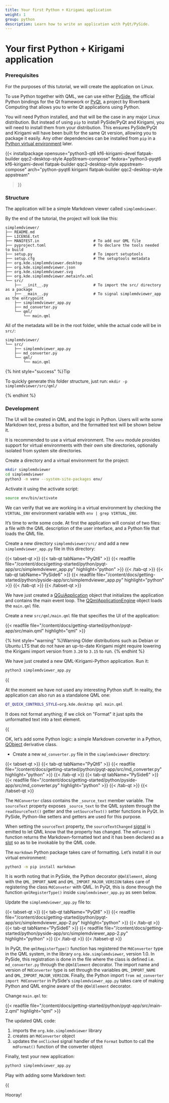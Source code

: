 ```yaml
---
title: Your first Python + Kirigami application
weight: 1
group: python
description: Learn how to write an application with PyQt/PySide.
---
```


# Your first Python + Kirigami application

### Prerequisites

For the purposes of this tutorial, we will create the application on Linux.

To use Python together with QML, we can use either [PySide](https://doc.qt.io/qtforpython-6/), the official Python bindings for the Qt framework or [PyQt](https://riverbankcomputing.com/software/pyqt/intro), a project by Riverbank Computing that allows you to write Qt applications using Python.

You will need Python installed, and that will be the case in any major Linux distribution. But instead of using `pip` to install PySide/PyQt and Kirigami, you will need to install them from your distribution. This ensures PySide/PyQt and Kirigami will have been built for the same Qt version, allowing you to package it easily. Any other dependencies can be installed from `pip` in a [Python virtual environment](https://docs.python.org/3/library/venv.html) later.

\{{< installpackage opensuse="python3-qt6 kf6-kirigami-devel flatpak-builder qqc2-desktop-style AppStream-compose" fedora="python3-pyqt6 kf6-kirigami-devel flatpak-builder qqc2-desktop-style appstream-compose" arch="python-pyqt6 kirigami flatpak-builder qqc2-desktop-style appstream"

> \}}

### Structure

The application will be a simple Markdown viewer called `simplemdviewer`.

By the end of the tutorial, the project will look like this:

```
simplemdviewer/
├── README.md
├── LICENSE.txt
├── MANIFEST.in                        # To add our QML file
├── pyproject.toml                     # To declare the tools needed to build
├── setup.py                           # To import setuptools
├── setup.cfg                          # The setuptools metadata
├── org.kde.simplemdviewer.desktop
├── org.kde.simplemdviewer.json
├── org.kde.simplemdviewer.svg
├── org.kde.simplemdviewer.metainfo.xml
└── src/
    ├── __init__.py                    # To import the src/ directory as a package
    ├── __main__.py                    # To signal simplemdviewer_app as the entrypoint
    ├── simplemdviewer_app.py
    ├── md_converter.py
    └── qml/
        └── main.qml
```

All of the metadata will be in the root folder, while the actual code will be in `src/`:

```
simplemdviewer/
└── src/
    ├── simplemdviewer_app.py
    ├── md_converter.py
    └── qml/
        └── main.qml
```

{% hint style="success" %}Tip

To quickly generate this folder structure, just run: `mkdir -p simplemdviewer/src/qml/`

{% endhint %}

### Development

The UI will be created in QML and the logic in Python. Users will write some Markdown text, press a button, and the formatted text will be shown below it.

It is recommended to use a virtual environment. The `venv` module provides support for virtual environments with their own site directories, optionally isolated from system site directories.

Create a directory and a virtual environment for the project:

```bash
mkdir simplemdviewer
cd simplemdviewer
python3 -m venv --system-site-packages env/
```

Activate it using the activate script:

```bash
source env/bin/activate
```

We can verify that we are working in a virtual environment by checking the `VIRTUAL_ENV` environment variable with `env | grep VIRTUAL_ENV`.

It’s time to write some code. At first the application will consist of two files: a file with the QML description of the user interface, and a Python file that loads the QML file.

Create a new directory `simplemdviewer/src/` and add a new `simplemdviewer_app.py` file in this directory:

\{{< tabset-qt >\}} \{{< tab-qt tabName="PyQt6" >\}} \{{< readfile file="/content/docs/getting-started/python/pyqt-app/src/simplemdviewer\_app.py" highlight="python" >\}} \{{< /tab-qt >\}} \{{< tab-qt tabName="PySide6" >\}} \{{< readfile file="/content/docs/getting-started/python/pyside-app/src/simplemdviewer\_app.py" highlight="python" >\}} \{{< /tab-qt >\}} \{{< /tabset-qt >\}}

We have just created a [QGuiApplication](https://doc.qt.io/qtforpython-6/PySide6/QtGui/QGuiApplication.html#PySide6.QtGui.QGuiApplication) object that initializes the application and contains the main event loop. The [QQmlApplicationEngine](https://doc.qt.io/qtforpython-6/PySide6/QtQml/QQmlApplicationEngine.html#PySide6.QtQml.QQmlApplicationEngine) object loads the `main.qml` file.

Create a new `src/qml/main.qml` file that specifies the UI of the application:

\{{< readfile file="/content/docs/getting-started/python/pyqt-app/src/main.qml" highlight="qml" >\}}

{% hint style="warning" %}Warning
Older distributions such as Debian or Ubuntu LTS that do not have an up-to-date Kirigami might require lowering the Kirigami import version from `3.20` to `3.15` to run. {% endhint %}

We have just created a new QML-Kirigami-Python application. Run it:

```bash
python3 simplemdviewer_app.py
```

\{{

At the moment we have not used any interesting Python stuff. In reality, the application can also run as a standalone QML one:

```bash
QT_QUICK_CONTROLS_STYLE=org.kde.desktop qml main.qml
```

It does not format anything; if we click on "Format" it just spits the unformatted text into a text element.

\{{

OK, let’s add some Python logic: a simple Markdown converter in a Python, [QObject](https://doc.qt.io/qtforpython-6/PySide6/QtCore/QObject.html) derivative class.

* Create a new `md_converter.py` file in the `simplemdviewer` directory:

\{{< tabset-qt >\}} \{{< tab-qt tabName="PyQt6" >\}} \{{< readfile file="/content/docs/getting-started/python/pyqt-app/src/md\_converter.py" highlight="python" >\}} \{{< /tab-qt >\}} \{{< tab-qt tabName="PySide6" >\}} \{{< readfile file="/content/docs/getting-started/python/pyside-app/src/md\_converter.py" highlight="python" >\}} \{{< /tab-qt >\}} \{{< /tabset-qt >\}}

The `MdConverter` class contains the `_source_text` member variable. The `sourceText` property exposes `_source_text` to the QML system through the `readSourceText()` getter and the `setSourceText()` setter functions in PyQt. In PySide, Python-like setters and getters are used for this purpose.

When setting the `sourceText` property, the `sourceTextChanged` [signal](https://doc.qt.io/qtforpython-6/overviews/signalsandslots.html#signals) is emitted to let QML know that the property has changed. The `mdFormat()` function returns the Markdown-formatted text and it has been declared as a [slot](https://doc.qt.io/qtforpython-6/overviews/signalsandslots.html#slots) so as to be invokable by the QML code.

The `markdown` Python package takes care of formatting. Let’s install it in our virtual environment:

```bash
python3 -m pip install markdown
```

It is worth noting that in PySide, the Python decorator `@QmlElement`, along with the `QML_IMPORT_NAME` and `QML_IMPORT_MAJOR_VERSION` takes care of registering the class `MdConveter` with QML. In PyQt, this is done through the function `qmlRegisterType()` inside `simplemdviewer_app.py` as seen below.

Update the `simplemdviewer_app.py` file to:

\{{< tabset-qt >\}} \{{< tab-qt tabName="PyQt6" >\}} \{{< readfile file="/content/docs/getting-started/python/pyqt-app/src/simplemdviewer\_app-2.py" highlight="python" >\}} \{{< /tab-qt >\}} \{{< tab-qt tabName="PySide6" >\}} \{{< readfile file="/content/docs/getting-started/python/pyside-app/src/simplemdviewer\_app-2.py" highlight="python" >\}} \{{< /tab-qt >\}} \{{< /tabset-qt >\}}

In PyQt, the `qmlRegisterType()` function has registered the `MdConverter` type in the QML system, in the library `org.kde.simplemdviewer`, version 1.0. In PySide, this registration is done in the file where the class is defined i.e. `md_converter.py` through the `@QmlElement` decorator. The import name and version of `MdConverter` type is set through the variables `QML_IMPORT_NAME` and `QML_IMPORT_MAJOR_VERSION`. Finally, the Python import `from md_converter import MdConverter` in PySide's `simplemdviewer_app.py` takes care of making Python and QML engine aware of the `@QmlElement` decorator.

Change `main.qml` to:

\{{< readfile file="/content/docs/getting-started/python/pyqt-app/src/main-2.qml" highlight="qml" >\}}

The updated QML code:

1. imports the `org.kde.simplemdviewer` library
2. creates an `MdConverter` object
3. updates the `onClicked` signal handler of the `Format` button to call the `mdFormat()` function of the converter object

Finally, test your new application:

```bash
python3 simplemdviewer_app.py
```

Play with adding some Markdown text:

\{{

Hooray!
